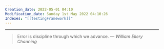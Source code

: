 ```yaml
---
Creation_date: 2022-05-01 04:10
Modification_date: Sunday 1st May 2022 04:10:26
Indexes: "[[testingFramework]]"
---
```


----

> Error is discipline through which we advance.
> — <cite>William Ellery Channing</cite>








